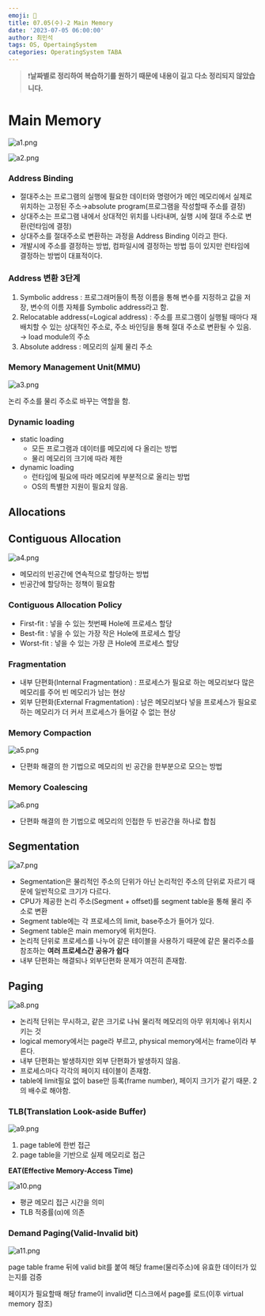 ```yaml
---
emoji: 🚀
title: 07.05(수)-2 Main Memory
date: '2023-07-05 06:00:00'
author: 최민석
tags: OS, OpertaingSystem
categories: OperatingSystem TABA
---
```

> ❗️**날짜별로 정리하여 복습하기를 원하기 때문에 내용이 길고 다소 정리되지 않았습니다.**
# Main Memory

![a1.png](a1.png)

![a2.png](a2.png)

### Address Binding

- 절대주소는 프로그램의 실행에 필요한 데이터와 명령어가 메인 메모리에서 실제로 위치하는 고정된 주소→absolute program(프로그램을 작성할때 주소를 결정)
- 상대주소는 프로그램 내에서 상대적인 위치를 나타내며, 실행 시에 절대 주소로 변환(런타임에 결정)
- 상대주소를 절대주소로 변환하는 과정을 Address Binding 이라고 한다.
- 개발시에 주소를 결정하는 방법, 컴파일시에 결정하는 방법 등이 있지만 런타임에 결정하는 방법이 대표적이다.

### Address 변환 3단계

1. Symbolic address : 프로그래머들이 특정 이름을 통해 변수를 지정하고 값을 저장, 변수의 이름 자체를 Symbolic address라고 함.
2. Relocatable address(=Logical address) : 주소를 프로그램이 실행될 때마다 재배치할 수 있는 상대적인 주소로, 주소 바인딩을 통해 절대 주소로 변환될 수 있음. → load module의 주소
3. Absolute address : 메모리의 실제 물리 주소

### Memory Management Unit(MMU)

![a3.png](a3.png)

논리 주소를 물리 주소로 바꾸는 역할을 함.

### Dynamic loading

- static loading
  - 모든 프로그램과 데이터를 메모리에 다 올리는 방법
  - 물리 메모리의 크기에 따라 제한
- dynamic loading
  - 런타임에 필요에 따라 메모리에 부분적으로 올리는 방법
  - OS의 특별한 지원이 필요치 않음.

## Allocations

## Contiguous Allocation

![a4.png](a4.png)

- 메모리의 빈공간에 연속적으로 할당하는 방법
- 빈공간에 할당하는 정책이 필요함

### Contiguous Allocation Policy

- First-fit : 넣을 수 있는 첫번째 Hole에 프로세스 할당
- Best-fit : 넣을 수 있는 가장 작은 Hole에 프로세스 할당
- Worst-fit : 넣을 수 있는 가장 큰 Hole에 프로세스 할당

### Fragmentation

- 내부 단편화(Internal Fragmentation) : 프로세스가 필요로 하는 메모리보다 많은 메모리를 주어 빈 메모리가 남는 현상
- 외부 단편화(External Fragmentation) : 남은 메모리보다 넣을 프로세스가 필요로 하는 메모리가 더 커서 프로세스가 들어갈 수 없는 현상

### Memory Compaction

![a5.png](a5.png)

- 단편화 해결의 한 기법으로 메모리의 빈 공간을 한부분으로 모으는 방법

### Memory Coalescing

![a6.png](a6.png)

- 단편화 해결의 한 기법으로 메모리의 인접한 두 빈공간을 하나로 합침

## Segmentation

![a7.png](a7.png)

- Segmentation은 물리적인 주소의 단위가 아닌 논리적인 주소의 단위로 자르기 때문에 일반적으로 크기가 다르다.
- CPU가 제공한 논리 주소(Segment + offset)를 segment table을 통해 물리 주소로 변환
- Segment table에는 각 프로세스의 limit, base주소가 들어가 있다.
- Segment table은 main memory에 위치한다.
- 논리적 단위로 프로세스를 나누어 같은 테이블을 사용하기 때문에 같은 물리주소를 참조하는 **여러 프로세스간 공유가 쉽다**
- 내부 단편화는 해결되나 외부단편화 문제가 여전히 존재함.

## Paging

![a8.png](a8.png)

- 논리적 단위는 무시하고, 같은 크기로 나눠 물리적 메모리의 아무 위치에나 위치시키는 것
- logical memory에서는 page라 부르고, physical memory에서는 frame이라 부른다.
- 내부 단편화는 발생하지만 외부 단편화가 발생하지 않음.
- 프로세스마다 각각의 페이지 테이블이 존재함.
- table에 limit필요 없이 base만 등록(frame number), 페이지 크기가 같기 때문. 2의 배수로 해야함.

### TLB(**Translation Look-aside Buffer)**

![a9.png](a9.png)

1. page table에 한번 접근
2. page table을 기반으로 실제 메모리로 접근

**EAT(Effective Memory-Access Time)**

![a10.png](a10.png)

- 평균 메모리 접근 시간을 의미
- TLB 적중률(α)에 의존

### Demand Paging(Valid-Invalid bit)

![a11.png](a11.png)

page table frame 뒤에 valid bit를 붙여 해당 frame(물리주소)에 유효한 데이터가 있는지를 검증

페이지가 필요할때 해당 frame이 invalid면 디스크에서 page를 로드(이후 virtual memory 참조)

```toc
```
